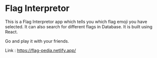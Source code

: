 # Flag Interpretor


This is a Flag Interpretor app which tells you which flag emoji you have selected. It can also search for different flags in Database.
It is built using React.

Go and play it with your friends.

Link : https://flag-pedia.netlify.app/




